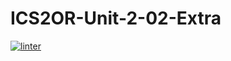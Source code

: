 # ICS2OR-Unit-2-02-Extra
[![linter](https://github.com/aidan-lalonde-novales/ICS2OR-Unit-2-02-Extra/workflows/linter/badge.svg)](https://github.com/marketplace/actions/super-linter)    
